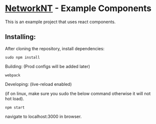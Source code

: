 # [NetworkNT](https://github.com/orgs/networknt) - Example Components

This is an example project that uses react components.

## Installing:
After cloning the repository, install dependencies:
```
sudo npm install
```

Building: (Prod configs will be added later)
```
webpack
```

Developing: (live-reload enabled)

(if on linux, make sure you sudo the below command otherwise it will not hot load).

```
npm start
```

navigate to localhost:3000 in browser.